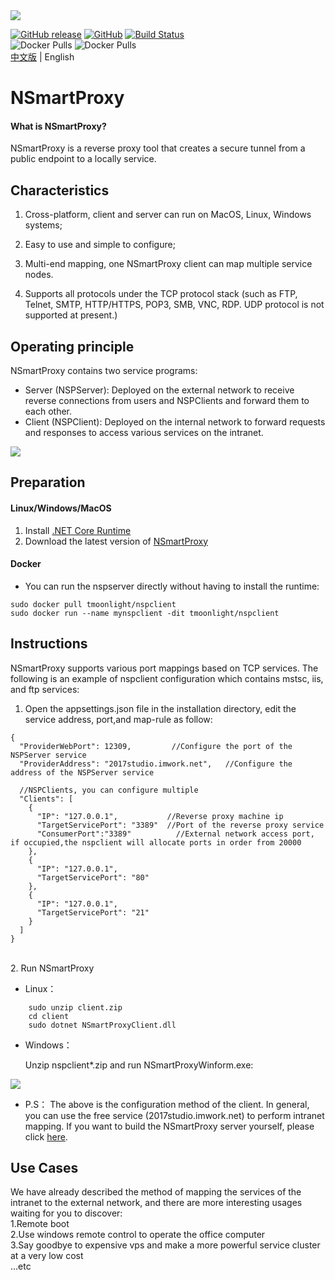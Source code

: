 <img src="https://github.com/tmoonlight/NSmartProxy/blob/master/NSmartProxyNew.png">

[![GitHub release](https://img.shields.io/github/release/tmoonlight/NSmartProxy.svg?logoColor=%21%5BGitHub%20release%5D%28https%3A%2F%2Fimg.shields.io%2Fgithub%2Frelease%2Ftmoonlight%2FNSmartProxy.svg%29)](https://github.com/tmoonlight/NSmartProxy/releases)
[![GitHub](https://img.shields.io/github/license/tmoonlight/NSmartProxy.svg)](https://github.com/tmoonlight/NSmartProxy/blob/master/LICENSE)
[![Build Status](https://dev.azure.com/tmoonlight/NSmartProxy/_apis/build/status/tmoonlight.NSmartProxy?branchName=master)](https://dev.azure.com/tmoonlight/NSmartProxy/_build/latest?definitionId=1&branchName=master)<br />
![Docker Pulls](https://img.shields.io/docker/pulls/tmoonlight/nspclient?label=nspclient%20docker%20pulls)
![Docker Pulls](https://img.shields.io/docker/pulls/tmoonlight/nspserver?label=nspserver%20docker%20pulls)<br />
[中文版](https://github.com/tmoonlight/NSmartProxy/blob/master/README_CN.md) | English

# NSmartProxy

#### What is NSmartProxy?
NSmartProxy is a reverse proxy tool that creates a secure tunnel from a public endpoint to a locally service.

## Characteristics
1. Cross-platform, client and server can run on MacOS, Linux, Windows systems;<br />
2. Easy to use and simple to configure;<br />
3. Multi-end mapping, one NSmartProxy client can map multiple service nodes.

4. Supports all protocols under the TCP protocol stack (such as FTP, Telnet, SMTP, HTTP/HTTPS, POP3, SMB, VNC, RDP. UDP protocol is not supported at present.)

## Operating principle
NSmartProxy contains two service programs:<br />
* Server (NSPServer): Deployed on the external network to receive reverse connections from users and NSPClients and forward them to each other.
* Client (NSPClient): Deployed on the internal network to forward requests and responses to access various services on the intranet.
<img src="https://github.com/tmoonlight/100lines/raw/master/theo_en.png">

## Preparation
#### Linux/Windows/MacOS
1. Install [.NET Core Runtime](https://dotnet.microsoft.com/download)<br />
2. Download the latest version of [NSmartProxy](https://github.com/tmoonlight/NSmartProxy/releases)
#### Docker
* You can run the nspserver directly without having to install the runtime:
```
sudo docker pull tmoonlight/nspclient
sudo docker run --name mynspclient -dit tmoonlight/nspclient
```

## Instructions
NSmartProxy supports various port mappings based on TCP services. The following is an example of nspclient configuration which contains mstsc, iis, and ftp services:<br />
1. Open the appsettings.json file in the installation directory, edit the service address, port,and map-rule as follow:<br />
```
{
  "ProviderWebPort": 12309,			//Configure the port of the NSPServer service
  "ProviderAddress": "2017studio.imwork.net",	//Configure the address of the NSPServer service

  //NSPClients, you can configure multiple
  "Clients": [
    {
      "IP": "127.0.0.1",           //Reverse proxy machine ip
      "TargetServicePort": "3389"  //Port of the reverse proxy service
      "ConsumerPort":"3389"          //External network access port, if occupied,the nspclient will allocate ports in order from 20000
    },
    {
      "IP": "127.0.0.1",
      "TargetServicePort": "80"
    },
    {
      "IP": "127.0.0.1",
      "TargetServicePort": "21"
    }
  ]
}
```
<br />
2. Run NSmartProxy <br />

* Linux：
```
    sudo unzip client.zip
    cd client
    sudo dotnet NSmartProxyClient.dll
```
* Windows：

	Unzip nspclient*.zip and run NSmartProxyWinform.exe:
<img src="https://github.com/tmoonlight/100lines/raw/master/nsprrunnning_2_en.gif" />

* P.S： The above is the configuration method of the client. In general, you can use the free service (2017studio.imwork.net) to perform intranet mapping. If you want to build the NSmartProxy server yourself, please click [here](https://github.com/tmoonlight/NSmartProxy/blob/master/README_SERVER.md).

## Use Cases
We have already described the method of mapping the services of the intranet to the external network, and there are more interesting usages waiting for you to 
discover:<br />
1.Remote boot
<br />
2.Use windows remote control to operate the office computer
<br />
3.Say goodbye to expensive vps and make a more powerful service cluster at a very low cost<br />
...etc
<br />
